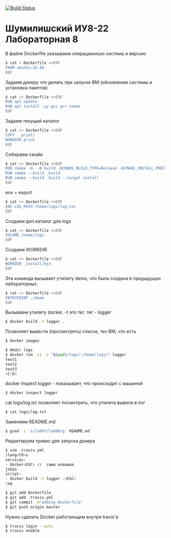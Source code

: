 [![Build Status](https://travis-ci.org/BogdanBeerDestroyer/lab08.svg?branch=master)](https://travis-ci.org/BogdanBeerDestroyer/lab08)
# Шумилишский ИУ8-22 Лабораторная 8

В файле Dockerfile указываем операционную систему и версию

```sh
$ cat > Dockerfile <<EOF
FROM ubuntu:18.04
EOF
```
Задаем докеру что делать при запуске ВМ (обновления системы и установка пакетов)

```sh
$ cat >> Dockerfile <<EOF
RUN apt update
RUN apt install -yy gcc g++ cmake
EOF
```
Задаем текущий каталог
```sh
$ cat >> Dockerfile <<EOF
COPY . print/
WORKDIR print
EOF
```
Собираем смэйк

```sh
$ cat >> Dockerfile <<EOF
RUN cmake -H. -B_build -DCMAKE_BUILD_TYPE=Release -DCMAKE_INSTALL_PREFIX=_install
RUN cmake --build _build
RUN cmake --build _build --target install
EOF
```
env = export 

```sh
$ cat >> Dockerfile <<EOF
ENV LOG_PATH /home/logs/log.txt
EOF
```
Создаем доп.каталог для logs
```sh
$ cat >> Dockerfile <<EOF
VOLUME /home/logs
EOF
```
Создаем WORKDIR
```sh
$ cat >> Dockerfile <<EOF
WORKDIR _install/bin
EOF
```
Эта команда вызывает утилиту demo, что была создана в предыдущих лабораторных. 

```sh
$ cat >> Dockerfile <<EOF
ENTRYPOINT ./demo
EOF
```

Вызываем утилиту docker. -t это тег. тег - logger
```sh
$ docker build -t logger .
```
Позволяет вывести (просмотреть) список, тех  ВМ, что есть

```sh
$ docker images
```

```sh 
$ mkdir logs
$ docker run -it -v "$(pwd)/logs/:/home/logs/" logger
text1
text2
text3
<C-D>
```
docker inspect logger - показывает, что происходит с машиной

```sh
$ docker inspect logger
```
cat logs/log.txt позволяет посмотреть, что утилита вывела в лог
```sh
$ cat logs/log.txt
```
Заменяем README.md 
```sh
$ gsed -i 's/lab07/lab08/g' README.md
```
Редактируем тревис для запуска докера
```sh
$ vim .travis.yml
/lang<CR>o
services:
- docker<ESC> //  сама клавиша
jVGdo
script:
- docker build -t logger .<ESC>
:wq
```

```sh
$ git add Dockerfile
$ git add .travis.yml
$ git commit -m"adding Dockerfile"
$ git push origin master
```
Нужно сделать Docker работающим внутри travis'а
```sh
$ travis login --auto
$ travis enable
```
